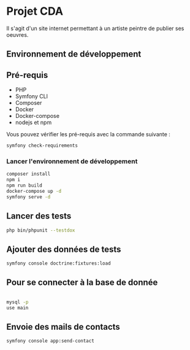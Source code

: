 # Projet CDA

Il s'agit d'un site internet permettant à un artiste peintre de publier ses oeuvres.

## Environnement de développement

## Pré-requis

* PHP 
* Symfony CLI 
* Composer
* Docker
* Docker-compose
* nodejs et npm

Vous pouvez vérifier les pré-requis avec la commande suivante : 

```bash
symfony check-requirements
```

### Lancer l'environnement de développement

```bash
composer install
npm i
npm run build
docker-compose up -d
symfony serve -d
```

## Lancer des tests

``` bash
php bin/phpunit --testdox
```


## Ajouter des données de tests

``` bash
symfony console doctrine:fixtures:load
```

## Pour se connecter à la base de donnée

```bash

mysql -p
use main
```

## Envoie des mails de contacts

``` bash
symfony console app:send-contact
```